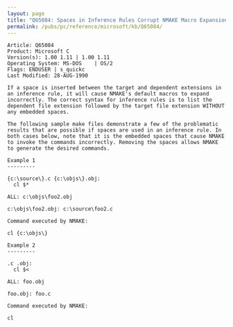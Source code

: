 ```yaml
---
layout: page
title: "Q65084: Spaces in Inference Rules Corrupt NMAKE Macro Expansion"
permalink: /pubs/pc/reference/microsoft/kb/Q65084/
---
```


	Article: Q65084
	Product: Microsoft C
	Version(s): 1.00 1.11 | 1.00 1.11
	Operating System: MS-DOS    | OS/2
	Flags: ENDUSER | s_quickc
	Last Modified: 28-AUG-1990
	
	If a space is inserted between the target and dependent extensions in
	an inference rule, it will cause NMAKE's default macros to expand
	incorrectly. The correct syntax for inference rules is to list the
	dependent file extension followed by the target file extension WITHOUT
	any embedded spaces.
	
	The following sample make files demonstrate a few of the problematic
	results that are possible if spaces are used in an inference rule. In
	both cases below, note that it is the embedded spaces that cause NMAKE
	to invoke the commands incorrectly. Removing the spaces allows NMAKE
	to generate the desired commands.
	
	Example 1
	---------
	
	{c:\source\}.c {c:\objs\}.obj:
	  cl $*
	
	ALL: c:\objs\foo2.obj
	
	c:\objs\foo2.obj: c:\source\foo2.c
	
	Command executed by NMAKE:
	
	cl {c:\objs\}
	
	Example 2
	---------
	
	.c .obj:
	  cl $<
	
	ALL: foo.obj
	
	foo.obj: foo.c
	
	Command executed by NMAKE:
	
	cl
